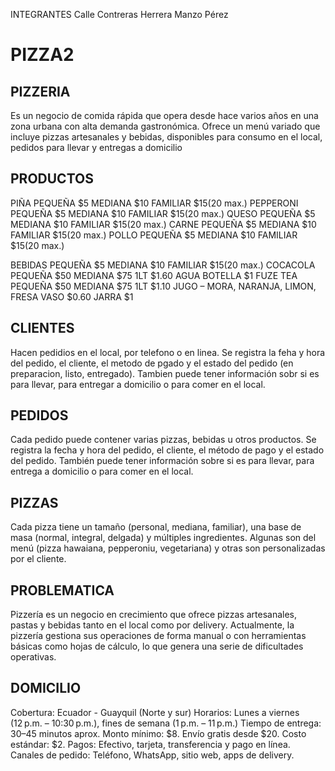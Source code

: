 INTEGRANTES
Calle
Contreras
Herrera
Manzo
Pérez

# PIZZA2
## PIZZERIA
Es un negocio de comida rápida que opera desde hace varios años en una zona urbana con alta demanda gastronómica. 
Ofrece un menú variado que incluye pizzas artesanales y bebidas, disponibles para consumo en el local, pedidos para llevar y entregas a domicilio
## PRODUCTOS
PIÑA  PEQUEÑA $5 MEDIANA $10 FAMILIAR $15(20 max.)
PEPPERONI  PEQUEÑA $5 MEDIANA $10 FAMILIAR $15(20 max.)
QUESO  PEQUEÑA $5 MEDIANA $10 FAMILIAR $15(20 max.)
CARNE  PEQUEÑA $5 MEDIANA $10 FAMILIAR $15(20 max.)
POLLO  PEQUEÑA $5 MEDIANA $10 FAMILIAR $15(20 max.)

BEBIDAS  PEQUEÑA $5 MEDIANA $10 FAMILIAR $15(20 max.)
COCACOLA PEQUEÑA $50 MEDIANA $75 1LT $1.60
AGUA BOTELLA $1
FUZE TEA PEQUEÑA $50 MEDIANA $75 1LT $1.10
JUGO – MORA, NARANJA, LIMON, FRESA VASO $0.60 JARRA $1

## CLIENTES
Hacen pedidios en el local, por telefono o en linea.
Se registra la feha y hora del pedido, el cliente, el metodo de pgado y el estado del pedido (en preparacion, listo, entregado).
Tambien puede tener información sobr si es para llevar, para entregar a domicilio o para comer en el local.

## PEDIDOS
Cada pedido puede contener varias pizzas, bebidas u otros productos.
Se registra la fecha y hora del pedido, el cliente, el método de pago y el estado del pedido.
También puede tener información sobre si es para llevar, para entrega a domicilio o para comer en el local.

## PIZZAS
Cada pizza tiene un tamaño (personal, mediana, familiar), una base de masa (normal, integral, delgada) y múltiples ingredientes.
Algunas son del menú (pizza hawaiana, pepperoniu, vegetariana) y otras son personalizadas por el cliente.

## PROBLEMATICA
Pizzería es un negocio en crecimiento que ofrece pizzas artesanales, pastas y bebidas tanto en el local como por delivery. 
Actualmente, la pizzería gestiona sus operaciones de forma manual o con herramientas básicas como hojas de cálculo, lo que genera una serie 
de dificultades operativas.

## DOMICILIO
Cobertura: Ecuador - Guayquil (Norte y sur)
Horarios: Lunes a viernes (12 p.m. – 10:30 p.m.), fines de semana (1 p.m. – 11 p.m.)
Tiempo de entrega: 30–45 minutos aprox.
Monto mínimo: $8. Envío gratis desde $20. Costo estándar: $2.
Pagos: Efectivo, tarjeta, transferencia y pago en línea.
Canales de pedido: Teléfono, WhatsApp, sitio web, apps de delivery.
